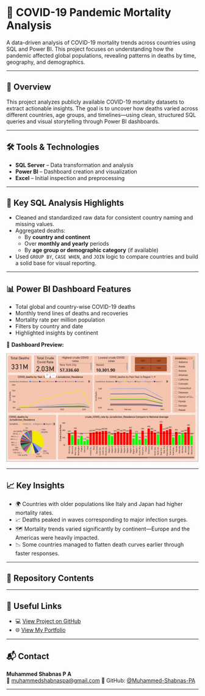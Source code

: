 # 🦠 COVID-19 Pandemic Mortality Analysis

A data-driven analysis of COVID-19 mortality trends across countries using SQL and Power BI. This project focuses on understanding how the pandemic affected global populations, revealing patterns in deaths by time, geography, and demographics.

---

## 📌 Overview

This project analyzes publicly available COVID-19 mortality datasets to extract actionable insights. The goal is to uncover how deaths varied across different countries, age groups, and timelines—using clean, structured SQL queries and visual storytelling through Power BI dashboards.

---

## 🛠 Tools & Technologies

- **SQL Server** – Data transformation and analysis
- **Power BI** – Dashboard creation and visualization
- **Excel** – Initial inspection and preprocessing

---

## 🧠 Key SQL Analysis Highlights

- Cleaned and standardized raw data for consistent country naming and missing values.
- Aggregated deaths:
  - By **country and continent**
  - Over **monthly and yearly** periods
  - By **age group or demographic category** (if available)
- Used `GROUP BY`, `CASE WHEN`, and `JOIN` logic to compare countries and build a solid base for visual reporting.

---

## 📊 Power BI Dashboard Features

- Total global and country-wise COVID-19 deaths
- Monthly trend lines of deaths and recoveries
- Mortality rate per million population
- Filters by country and date
- Highlighted insights by continent

📸 **Dashboard Preview:**

![COVID-19 Dashboard](dashboard.png)

---

## 📈 Key Insights

- 🌍 Countries with older populations like Italy and Japan had higher mortality rates.
- 📈 Deaths peaked in waves corresponding to major infection surges.
- 🗺️ Mortality trends varied significantly by continent—Europe and the Americas were heavily impacted.
- 📉 Some countries managed to flatten death curves earlier through faster responses.

---

## 📁 Repository Contents


---

## 🔗 Useful Links

- 💻 [View Project on GitHub](https://github.com/Muhammed-Shabnas-PA/COVID-19-Pandemic-Mortality-Analysis)
- 🌐 [View My Portfolio](muhammed-shabnas-pa.github.io/Portfolio-Website)

---

## 📬 Contact

**Muhammed Shabnas P A**  
📧 muhammedshabnaspa@gmail.com
🔗 GitHub: [@Muhammed-Shabnas-PA](https://github.com/Muhammed-Shabnas-PA)

---
